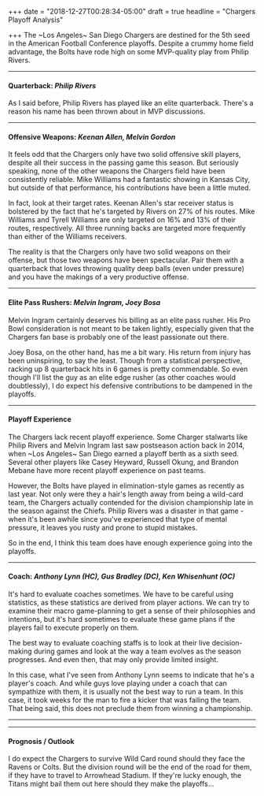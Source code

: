 +++
date = "2018-12-27T00:28:34-05:00"
draft = true
headline = "Chargers Playoff Analysis"

+++
The \~Los Angeles\~ San Diego Chargers are destined for the 5th seed in the American Football Conference playoffs. Despite a crummy home field advantage, the Bolts have rode high on some MVP-quality play from Philip Rivers.

***

#### Quarterback: _Philip Rivers_

As I said before, Philip Rivers has played like an elite quarterback. There's a reason his name has been thrown about in MVP discussions.

***

#### Offensive Weapons: _Keenan Allen, Melvin Gordon_

It feels odd that the Chargers only have two solid offensive skill players, despite all their success in the passing game this season. But seriously speaking, none of the other weapons the Chargers field have been consistently reliable. Mike Williams had a fantastic showing in Kansas City, but outside of that performance, his contributions have been a little muted.

In fact, look at their target rates. Keenan Allen's star receiver status is bolstered by the fact that he's targeted by Rivers on 27% of his routes. Mike Williams and Tyrell Williams are only targeted on 16% and 13% of their routes, respectively. All three running backs are targeted more frequently than either of the Williams receivers.

The reality is that the Chargers only have two solid weapons on their offense, but those two weapons have been spectacular. Pair them with a quarterback that loves throwing quality deep balls (even under pressure) and you have the makings of a very productive offense.  

***

#### Elite Pass Rushers: _Melvin Ingram, Joey Bosa_

Melvin Ingram certainly deserves his billing as an elite pass rusher. His Pro Bowl consideration is not meant to be taken lightly, especially given that the Chargers fan base is probably one of the least passionate out there.

Joey Bosa, on the other hand, has me a bit wary.  His return from injury has been uninspiring, to say the least. Though from a statistical perspective, racking up 8 quarterback hits in 6 games is pretty commendable. So even though I'll list the guy as an elite edge rusher (as other coaches would doubtlessly), I do expect his defensive contributions to be dampened in the playoffs.   

***

#### Playoff Experience

The Chargers lack recent playoff experience. Some Charger stalwarts like Philip Rivers and Melvin Ingram last saw postseason action back in 2014, when \~Los Angeles\~ San Diego earned a playoff berth as a sixth seed. Several other players like Casey Heyward, Russell Okung, and Brandon Mebane have more recent playoff experience on past teams.

However, the Bolts have played in elimination-style games as recently as last year. Not only were they a hair's length away from being a wild-card team, the Chargers actually contended for the division championship late in the season against the Chiefs. Philip Rivers was a disaster in that game - when it's been awhile since you've experienced that type of mental pressure, it leaves you rusty and prone to stupid mistakes.

So in the end, I think this team does have enough experience going into the playoffs.

***

#### Coach: _Anthony Lynn (HC), Gus Bradley (DC), Ken Whisenhunt (OC)_

It's hard to evaluate coaches sometimes. We have to be careful using statistics, as these statistics are derived from player actions. We can try to examine their macro game-planning to get a sense of their philosophies and intentions, but it's hard sometimes to evaluate these game plans if the players fail to execute properly on them.

The best way to evaluate coaching staffs is to look at their live decision-making during games and look at the way a team evolves as the season progresses. And even then, that may only provide limited insight.

In this case, what I've seen from Anthony Lynn seems to indicate that he's a player's coach. And while guys love playing under a coach that can sympathize with them, it is usually not the best way to run a team. In this case, it took weeks for the man to fire a kicker that was failing the team. That being said, this does not preclude them from winning a championship.

***

***

#### Prognosis / Outlook

I do expect the Chargers to survive Wild Card round should they face the Ravens or Colts. But the division round will be the end of the road for them, if they have to travel to Arrowhead Stadium. If they're lucky enough, the Titans might bail them out here should they make the playoffs...